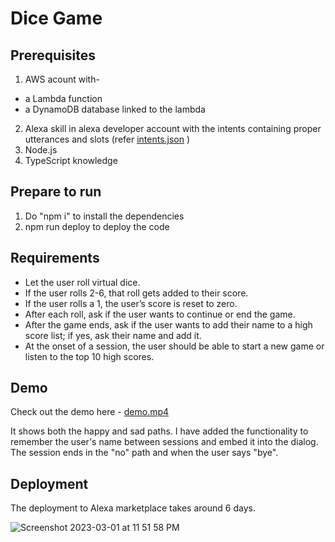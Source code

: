 # Dice Game 

## Prerequisites
1. AWS acount with- 
- a Lambda function
- a DynamoDB database linked to the lambda
2. Alexa skill in alexa developer account with the intents containing proper utterances and slots (refer [intents.json](https://github.com/BajajSmriti/volleyDiceGame/blob/master/intents.json) )
3. Node.js
4. TypeScript knowledge

## Prepare to run
1. Do "npm i" to install the dependencies
2. npm run deploy to deploy the code

## Requirements

- Let the user roll virtual dice.
- If the user rolls 2-6, that roll gets added to their score.
- If the user rolls a 1, the user’s score is reset to zero.
- After each roll, ask if the user wants to continue or end the game.
- After the game ends, ask if the user wants to add their name to a high score list; if yes, ask their name and add it.
- At the onset of a session, the user should be able to start a new game or listen to the top 10 high scores.

## Demo
Check out the demo here - [demo.mp4](https://github.com/BajajSmriti/volleyDiceGame/blob/master/demo.mp4)

It shows both the happy and sad paths. I have added the functionality to remember the user's name between sessions and embed it into the dialog. The session ends in the "no" path and when the user says "bye".

## Deployment
The deployment to Alexa marketplace takes around 6 days.

![Screenshot 2023-03-01 at 11 51 58 PM](https://user-images.githubusercontent.com/38141850/222334879-b2f3c8da-4ded-447a-b527-6125b83bef0e.png)
